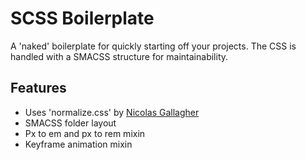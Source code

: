 SCSS Boilerplate
================

A 'naked' boilerplate for quickly starting off your projects. The CSS is handled with a SMACSS structure for maintainability.

## Features

* Uses 'normalize.css' by [Nicolas Gallagher](https://github.com/necolas)
* SMACSS folder layout
* Px to em and px to rem mixin
* Keyframe animation mixin